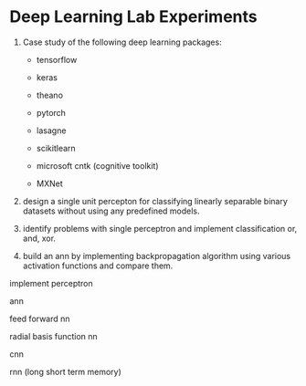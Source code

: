 # Deep Learning Lab Experiments

1) Case study of the following deep learning packages:

    - tensorflow

    - keras

    - theano

    - pytorch

    - lasagne

    - scikitlearn

    - microsoft cntk (cognitive toolkit)

    - MXNet

2) design a single unit percepton for classifying linearly separable binary datasets without using any predefined models.

3) identify problems with single perceptron and implement classification or, and, xor.

4) build an ann by implementing backpropagation algorithm using various activation functions and compare them.

implement perceptron

ann

feed forward nn

radial basis function nn

cnn

rnn (long short term memory)
